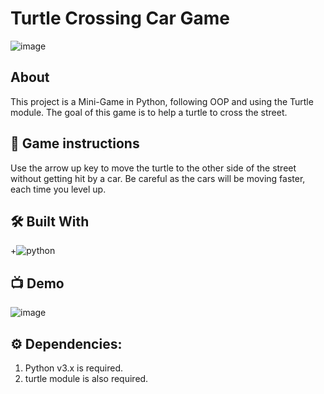 # Turtle Crossing Car Game

![image](https://user-images.githubusercontent.com/128680209/227937658-23018768-5fac-40bb-8cfc-6c7cf670c4f0.png)


##  About
This project is a Mini-Game in Python, following OOP and using the Turtle module. The goal of this game is to help a turtle to cross the street.

## 📝 Game instructions
Use the arrow up key to move the turtle to the other side of the street without getting hit by a car.
Be careful as the cars will be moving faster, each time you level up.

## 🛠 Built With

+![python](https://www.python.org/downloads)

## 📺 Demo

![image](https://user-images.githubusercontent.com/128680209/227937495-4ccc26c8-8627-4136-bf4a-2227245e68c9.png)


## ⚙️ Dependencies:

1. Python v3.x is required.
2. turtle module is also required.

